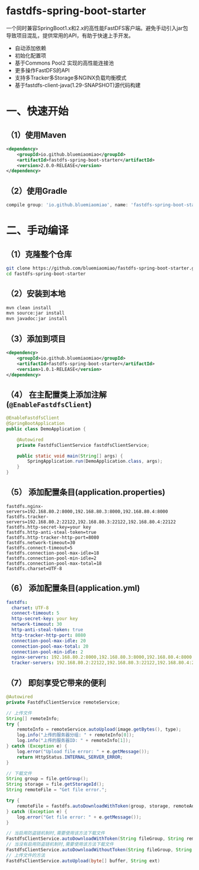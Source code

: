 # fastdfs-spring-boot-starter

一个同时兼容SpringBoot1.x和2.x的高性能FastDFS客户端。避免手动引入jar包导致项目混乱，提供常用的API，有助于快速上手开发。

- 自动添加依赖
- 初始化配置项
- 基于Commons Pool2 实现的高性能连接池
- 更多操作FastDFS的API
- 支持多Tracker多Storage多NGINX负载均衡模式
- 基于fastdfs-client-java(1.29-SNAPSHOT)源代码构建

# 一、快速开始

## （1）使用Maven

```xml
<dependency>
    <groupId>io.github.bluemiaomiao</groupId>
    <artifactId>fastdfs-spring-boot-starter</artifactId>
    <version>2.0.0-RELEASE</version>
</dependency>
```

## （2）使用Gradle

```groovy
compile group: 'io.github.bluemiaomiao', name: 'fastdfs-spring-boot-starter', version: '1.0.1-RELEASE'
```

# 二、手动编译 

## （1）克隆整个仓库

```bash
git clone https://github.com/bluemiaomiao/fastdfs-spring-boot-starter.git
cd fastdfs-spring-boot-starter
```

## （2）安装到本地

```bash
mvn clean install
mvn source:jar install
mvn javadoc:jar install
```

## （3）添加到项目

```xml
<dependency>
    <groupId>io.github.bluemiaomiao</groupId>
    <artifactId>fastdfs-spring-boot-starter</artifactId>
    <version>1.0.1-RELEASE</version>
</dependency>
```

## （4） 在主配置类上添加注解 (``@EnableFastdfsClient``)

```java
@EnableFastdfsClient
@SpringBootApplication
public class DemoApplication {

    @Autowired
    private FastdfsClientService fastdfsClientService;

    public static void main(String[] args) {
        SpringApplication.run(DemoApplication.class, args);
    }
}
```
## （5） 添加配置条目(application.properties)

```properties
fastdfs.nginx-servers=192.168.80.2:8000,192.168.80.3:8000,192.168.80.4:8000
fastdfs.tracker-servers=192.168.80.2:22122,192.168.80.3:22122,192.168.80.4:22122
fastdfs.http-secret-key=your key
fastdfs.http-anti-steal-token=true
fastdfs.http-tracker-http-port=8080
fastdfs.network-timeout=30
fastdfs.connect-timeout=5
fastdfs.connection-pool-max-idle=18
fastdfs.connection-pool-min-idle=2
fastdfs.connection-pool-max-total=18
fastdfs.charset=UTF-8
```

## （6） 添加配置条目(application.yml)

```yaml
fastdfs:
  charset: UTF-8
  connect-timeout: 5
  http-secret-key: your key
  network-timeout: 30
  http-anti-steal-token: true
  http-tracker-http-port: 8080
  connection-pool-max-idle: 20
  connection-pool-max-total: 20
  connection-pool-min-idle: 2
  nginx-servers: 192.168.80.2:8000,192.168.80.3:8000,192.168.80.4:8000
  tracker-servers: 192.168.80.2:22122,192.168.80.3:22122,192.168.80.4:22122
```

## （7） 即刻享受它带来的便利

```java
@Autowired
private FastdfsClientService remoteService;

// 上传文件
String[] remoteInfo;
try {
    remoteInfo = remoteService.autoUpload(image.getBytes(), type);
    log.info("上传的服务器分组: " + remoteInfo[0]);
    log.info("上传的服务器ID: " + remoteInfo[1]);
} catch (Exception e) {
    log.error("Upload file error: " + e.getMessage());
    return HttpStatus.INTERNAL_SERVER_ERROR;
}

// 下载文件
String group = file.getGroup();
String storage = file.getStorageId();
String remoteFile = "Get file error.";

try {
    remoteFile = fastdfs.autoDownloadWithToken(group, storage, remoteAddress);
} catch (Exception e) {
    log.error("Get file error: " + e.getMessage());
}
```

```java
// 当启用防盗链机制时,需要使用该方法下载文件
FastdfsClientService.autoDownloadWithToken(String fileGroup, String remoteFileName, String clientIpAddress)
// 当没有启用防盗链机制时,需要使用该方法下载文件
FastdfsClientService.autoDownloadWithoutToken(String fileGroup, String remoteFileName, String clientIpAddress)
// 上传文件的方法
FastdfsClientService.autoUpload(byte[] buffer, String ext)
```